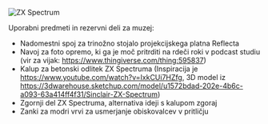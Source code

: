 ![ZX Spectrum](https://raw.githubusercontent.com/markostamcar/muzej.si/master/3d-stl/spectrum.jpg)

Uporabni predmeti in rezervni deli za muzej:
- Nadomestni spoj za trinožno stojalo projekcijskega platna Reflecta
- Navoj za foto opremo, ki ga je moč pritrditi na rdeči roki v podcast studiu (vir za vijak: https://www.thingiverse.com/thing:595837)
- Kalup za betonski odlitek ZX Spectruma (Inspiracija je https://www.youtube.com/watch?v=IxkCUi7HZfg, 3D model iz https://3dwarehouse.sketchup.com/model/u1572bdad-202e-4b6c-a093-63a414ff4f31/Sinclair-ZX-Spectrum)
- Zgornji del ZX Spectruma, alternativa ideji s kalupom zgoraj
- Zanki za modri vrvi za usmerjanje obiskovalcev v pritličju
